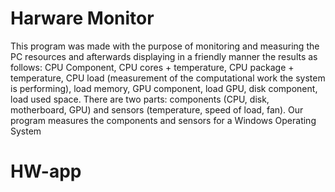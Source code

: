 # Harware Monitor

This program was made with the purpose of monitoring and measuring the PC resources and afterwards displaying in a friendly manner the results as follows: CPU Component, CPU cores + temperature, CPU package + temperature, CPU load (measurement of the computational work the system is performing), load memory, GPU component, load GPU, disk component, load used space. There are two parts: components (CPU, disk, motherboard, GPU) and sensors (temperature, speed of load, fan). Our program measures the components and sensors for a Windows Operating System
 
# HW-app
